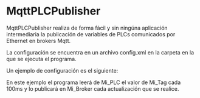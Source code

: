 # MqttPLCPublisher

MqttPLCPublisher realiza de forma fácil y sin ningúna aplicación intermediaria la publicación de variables de PLCs comunicados por Ethernet en brokers Mqtt.

La configuración se encuentra en un archivo config.xml en la carpeta en la que se ejecuta el programa.

Un ejemplo de configuración es el siguiente:

<?xml version="1.0" encoding="utf-8" ?>
<Config>
	<PLC Name="Mi_PLC"
		Protocol="AB_EIP"
		Type="ControlLogix"
		Address="192.168.1.1"
		Path="1,0"/>
	<Tag Name="Mi_Tag"
		 Type="DINT"
		 PLC="Mi_PLC"
		 Period= "100"/>
	<Broker Name="Mi_Broker" Address="10.10.1.1" Port="1883"/>
	<Publish Topic="Topico/Donde/Publico/El_Tag"
			 Broker="Mi_Broker"
			 Tag="Mi_Tag"/>
</Config>

En este ejemplo el programa leerá de Mi_PLC el valor de Mi_Tag cada 100ms y lo publicará en Mi_Broker cada actualización que se realice.

